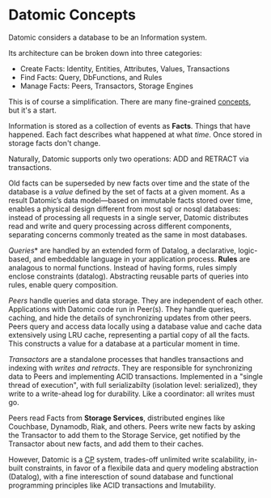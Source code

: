 Datomic Concepts
================

Datomic considers a database to be an Information system.

Its architecture can be broken down into three categories:

- Create Facts: Identity, Entities, Attributes, Values, Transactions
- Find Facts: Query, DbFunctions, and Rules
- Manage Facts: Peers, Transactors, Storage Engines

This is of course a simplification. There are many fine-grained
[concepts](http://docs.datomic.com/), but it's a start.

Information is stored as a collection of events as **Facts**. Things that have
happened. Each fact describes what happened at what _time_. Once stored in
storage facts don't change.

Naturally, Datomic supports only two operations: ADD and RETRACT via
transactions.

Old facts can be superseded by new facts over time and the state of the database
is a _value_ defined by the set of facts at a given moment. As a result
Datomic’s data model—based on immutable facts stored over time, enables a
physical design different from most sql or nosql databases: instead of
processing all requests in a single server, Datomic distributes read and write
and query processing across different components, separating concerns
commonly treated as the same in most databases.

*Queries** are handled by an extended form of Datalog, a declarative,
 logic-based, and embeddable language in your application process. **Rules** are
 analagous to normal functions. Instead of having forms, rules simply enclose
 constraints (datalog). Abstracting reusable parts of queries into rules, enable
 query composition.

*Peers* handle queries and data storage. They are independent of each other.
Applications with Datomic code run in Peer(s). They handle queries, caching, and
hide the details of synchronizing updates from other peers. Peers query and
access data locally using a database value and cache data extensively using LRU
cache, representing a partial copy of all the facts. This constructs a value for
a database at a particular moment in time.

*Transactors* are a standalone processes that handles transactions and indexing with
_writes and retracts_. They are responsible for synchronizing data to Peers and
implementing ACID transactions. Implemented in a "single thread of execution",
with full serializabilty (isolation level: serialized), they write to a
write-ahead log for durability. Like a coordinator: all writes must go.

Peers read Facts from **Storage Services**, distributed engines like Couchbase,
Dynamodb, Riak, and others. Peers write new facts by asking the Transactor to
add them to the Storage Service, get notified by the Transactor about new facts,
and add them to their caches.

However, Datomic is a [CP](http://en.wikipedia.org/wiki/CAP_theorem) system,
trades-off unlimited write scalability, in-built constraints, in favor of a
flexibile data and query modeling abstraction (Datalog), with a fine
interesction of sound database and functional programming principles like ACID
transactions and Imutability.
